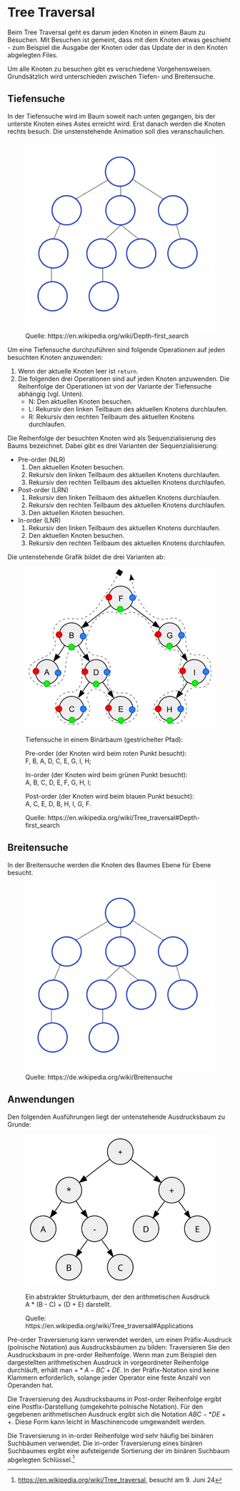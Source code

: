 # Tree Traversal

Beim Tree Traversal geht es darum jeden Knoten in einem Baum zu
Besuchen. Mit Besuchen ist gemeint, dass mit dem Knoten etwas geschieht
\- zum Beispiel die Ausgabe der Knoten oder das Update der in
den Knoten abgelegten Files.

Um alle Knoten zu besuchen gibt es verschiedene Vorgehensweisen.
Grundsätzlich wird unterschieden zwischen Tiefen- und Breitensuche.

## Tiefensuche

In der Tiefensuche wird im Baum soweit nach unten gegangen, bis der
unterste Knoten eines Astes erreicht wird. Erst danach werden die Knoten
rechts besuch. Die unstenstehende Animation soll dies veranschaulichen.

<figure>
    <img src="./images/Depth-First-Search.gif" alt="Tiefensuche">
    <figcaption>Quelle: https://en.wikipedia.org/wiki/Depth-first_search</figcaption>
</figure>

Um eine Tiefensuche durchzuführen sind folgende Operationen auf jeden
besuchten Knoten anzuwenden:

1. Wenn der aktuelle Knoten leer ist `return`.
2. Die folgenden drei Operationen sind auf jeden Knoten anzuwenden. Die
   Reihenfolge der Operationen ist von der Variante der Tiefensuche
   abhängig (vgl. Unten).
   * N: Den aktuellen Knoten besuchen.
   * L: Rekursiv den linken Teilbaum des aktuellen Knotens durchlaufen.
   * R: Rekursiv den rechten Teilbaum des aktuellen Knotens durchlaufen.

Die Reihenfolge der besuchten Knoten wird als Sequenzialisierung des
Baums bezeichnet. Dabei gibt es drei Varianten der Sequenzialisierung:

* Pre-order (NLR)
  1. Den aktuellen Knoten besuchen.
  2. Rekursiv den linken Teilbaum des aktuellen Knotens durchlaufen.
  3. Rekursiv den rechten Teilbaum des aktuellen Knotens durchlaufen.
* Post-order (LRN)
  1. Rekursiv den linken Teilbaum des aktuellen Knotens durchlaufen.
  2. Rekursiv den rechten Teilbaum des aktuellen Knotens durchlaufen.
  3. Den aktuellen Knoten besuchen.
* In-order (LNR)
  1. Rekursiv den linken Teilbaum des aktuellen Knotens durchlaufen.
  2. Den aktuellen Knoten besuchen.
  3. Rekursiv den rechten Teilbaum des aktuellen Knotens durchlaufen.

Die untenstehende Grafik bildet die drei Varianten ab:

<figure>
    <img src="./images/Sorted_binary_tree_ALL_RGB.svg" alt="Visualisierung Tiefensuche">
    <figcaption>
        <p>Tiefensuche in einem Binärbaum (gestrichelter Pfad):</p> 
        <p>Pre-order (der Knoten wird beim roten Punkt besucht):<br>   
           F, B, A, D, C, E, G, I, H;</p>   
        <p>In-order (der Knoten wird beim grünen Punkt besucht):<br>   
           A, B, C, D, E, F, G, H, I;</p>   
        <p>Post-order (der Knoten wird beim blauen Punkt besucht):<br> 
           A, C, E, D, B, H, I, G, F.</p> 
        <p>Quelle: https://en.wikipedia.org/wiki/Tree_traversal#Depth-first_search</p> 
    </figcaption>
</figure>

## Breitensuche

In der Breitensuche werden die Knoten des Baumes Ebene für Ebene
besucht.

<figure>
    <img src="./images/Breadth-First-Search-Algorithm.gif" alt="Breitensuche">
    <figcaption>
        Quelle: https://de.wikipedia.org/wiki/Breitensuche
    </figcaption>
    
</figure>

## Anwendungen

Den folgenden Ausführungen liegt der untenstehende Ausdrucksbaum zu
Grunde:

<figure>
    <img src="./images/AST_binary_tree_arith_variables.svg" alt="Abstrakter Strukturbaum">
    <figcaption>
    <p>Ein abstrakter Strukturbaum, der den arithmetischen Ausdruck A * (B - C) + (D + E) darstellt.</p>
    <p>Quelle: https://en.wikipedia.org/wiki/Tree_traversal#Applications</p>
    </figcaption>
</figure>

Pre-order Traversierung kann verwendet werden, um einen Präfix-Ausdruck
(polnische Notation) aus Ausdrucksbäumen zu bilden: Traversieren Sie den
Ausdrucksbaum in pre-order Reihenfolge. Wenn man zum Beispiel den dargestellten
arithmetischen Ausdruck in vorgeordneter Reihenfolge durchläuft, erhält
man $+ * A - B C + D E$. In der Präfix-Notation sind keine Klammern
erforderlich, solange jeder Operator eine feste Anzahl von Operanden
hat.

Die Traversierung des Ausdrucksbaums in Post-order Reihenfolge ergibt
eine  Postfix-Darstellung (umgekehrte polnische Notation). Für den
gegebenen arithmetischen Ausdruck ergibt sich die Notation $A B C - * D
E + +$. Diese Form kann leicht in Maschinencode
umgewandelt werden.

Die Traversierung in in-order Reihenfolge wird sehr häufig bei binären
Suchbäumen verwendet. Die in-order Traversierung eines binären
Suchbaumes ergibt eine aufsteigende Sortierung der im binären Suchbaum
abgelegten Schlüssel.[^1]

[^1]: https://en.wikipedia.org/wiki/Tree_traversal, besucht am 9. Juni 24